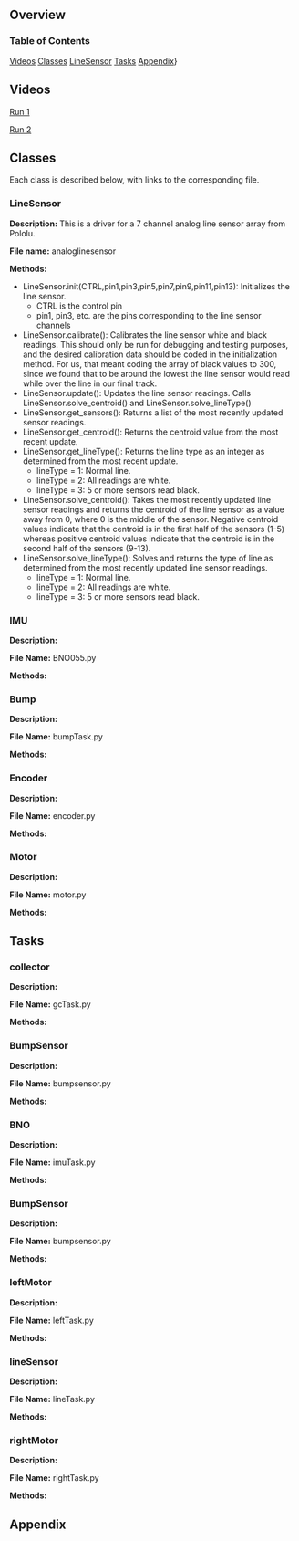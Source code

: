 
## Overview

### Table of Contents

[Videos](#videos)
[Classes](#Classes)
	[LineSensor](#LineSensor)
[Tasks](#Tasks)
[Appendix](#Appendix)}
## Videos

[Run 1](https://youtu.be/CR8xlK-HHFw)

[Run 2](https://youtu.be/JZjPs5Mh1RU)

## Classes

Each class is described below, with links to the corresponding file.

### LineSensor

**Description:** This is a driver for a 7 channel analog line sensor array from Pololu.

**File name:** analoglinesensor

**Methods:**
- LineSensor.init(CTRL,pin1,pin3,pin5,pin7,pin9,pin11,pin13): Initializes the line sensor.
	- CTRL is the control pin
	- pin1, pin3, etc. are the pins corresponding to the line sensor channels
- LineSensor.calibrate(): Calibrates the line sensor white and black readings. This should only be run for debugging and testing purposes, and the desired calibration data should be coded in the initialization method. For us, that meant coding the array of black values to 300, since we found that to be around the lowest the line sensor would read while over the line in our final track.
- LineSensor.update(): Updates the line sensor readings. Calls LineSensor.solve_centroid() and LineSensor.solve_lineType()
- LineSensor.get_sensors(): Returns a list of the most recently updated sensor readings.
- LineSensor.get_centroid(): Returns the centroid value from the most recent update.
- LineSensor.get_lineType(): Returns the line type as an integer as determined from the most recent update.
	- lineType = 1: Normal line.
	- lineType = 2: All readings are white.
	- lineType = 3: 5 or more sensors read black.
- LineSensor.solve_centroid(): Takes the most recently updated line sensor readings and returns the centroid of the line sensor as a value away from 0, where 0 is the middle of the sensor. Negative centroid values indicate that the centroid is in the first half of the sensors (1-5) whereas positive centroid values indicate that the centroid is in the second half of the sensors (9-13).
- LineSensor.solve_lineType(): Solves and returns the type of line as determined from the most recently updated line sensor readings.
	- lineType = 1: Normal line.
	- lineType = 2: All readings are white.
	- lineType = 3: 5 or more sensors read black.
### IMU

**Description:**

**File Name:** BNO055.py

**Methods:**

### Bump

**Description:**

**File Name:** bumpTask.py

**Methods:**

### Encoder

**Description:**

**File Name:** encoder.py

**Methods:**

### Motor

**Description:**

**File Name:** motor.py

**Methods:**


## Tasks

### collector

**Description:**

**File Name:** gcTask.py

**Methods:**

### BumpSensor

**Description:**

**File Name:** bumpsensor.py

**Methods:**

### BNO

**Description:**

**File Name:** imuTask.py

**Methods:**

### BumpSensor

**Description:**

**File Name:** bumpsensor.py

**Methods:**

### leftMotor

**Description:**

**File Name:** leftTask.py

**Methods:**

### lineSensor

**Description:**

**File Name:** lineTask.py

**Methods:**

### rightMotor

**Description:**

**File Name:** rightTask.py

**Methods:**

## Appendix
